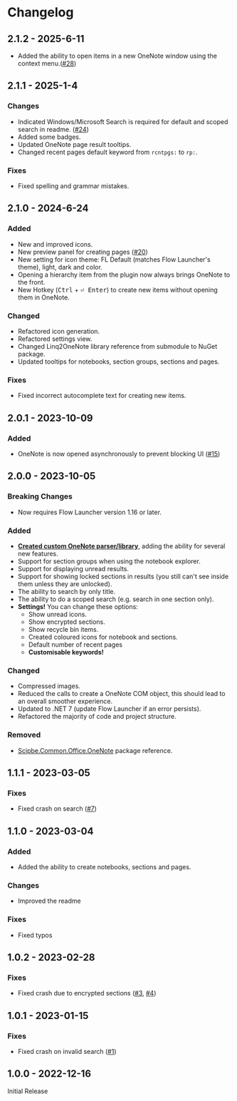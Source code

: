 # Changelog

## 2.1.2 - 2025-6-11

- Added the ability to open items in a new OneNote window using the context menu.([#28](https://github.com/Odotocodot/Flow.Launcher.Plugin.OneNote/issues/28))

## 2.1.1 - 2025-1-4

### Changes

- Indicated Windows/Microsoft Search is required for default and scoped search in readme. ([#24](https://github.com/Odotocodot/Flow.Launcher.Plugin.OneNote/issues/24))
- Added some badges.
- Updated OneNote page result tooltips.
- Changed recent pages default keyword from `rcntpgs:` to `rp:`.

### Fixes

- Fixed spelling and grammar mistakes.

## 2.1.0 - 2024-6-24

### Added

- New and improved icons.
- New preview panel for creating pages ([#20](https://github.com/Odotocodot/Flow.Launcher.Plugin.OneNote/issues/20))
- New setting for icon theme: FL Default (matches Flow Launcher's theme), light, dark and color.
- Opening a hierarchy item from the plugin now always brings OneNote to the front.
- New Hotkey (<kbd>Ctrl</kbd> + <kbd>⏎ Enter</kbd>) to create new items without opening them in OneNote.

### Changed

- Refactored icon generation.
- Refactored settings view.
- Changed Linq2OneNote library reference from submodule to NuGet package.
- Updated tooltips for notebooks, section groups, sections and pages.

### Fixes

- Fixed incorrect autocomplete text for creating new items.

## 2.0.1 - 2023-10-09

### Added

- OneNote is now opened asynchronously to prevent blocking UI ([#15](https://github.com/Odotocodot/Flow.Launcher.Plugin.OneNote/issues/15))

## 2.0.0 - 2023-10-05

### **Breaking Changes**

- Now requires Flow Launcher version 1.16 or later.

### Added

- **[Created custom OneNote parser/library](https://github.com/Odotocodot/Linq2OneNote)**, adding the ability for several new features.
- Support for section groups when using the notebook explorer.
- Support for displaying unread results.
- Support for showing locked sections in results (you still can't see inside them unless they are unlocked).
- The ability to search by only title.
- The ability to do a scoped search (e.g. search in one section only).
- **Settings!** You can change these options:
  - Show unread icons.
  - Show encrypted sections.
  - Show recycle bin items.
  - Created coloured icons for notebook and sections.
  - Default number of recent pages
  - **Customisable keywords!**

### Changed

- Compressed images.
- Reduced the calls to create a OneNote COM object, this should lead to an overall smoother experience.
- Updated to .NET 7 (update Flow Launcher if an error persists).
- Refactored the majority of code and project structure.

### Removed

- [Scipbe.Common.Office.OneNote](https://github.com/scipbe/ScipBe-Common-Office) package reference.

## 1.1.1 - 2023-03-05

### Fixes

- Fixed crash on search ([#7](https://github.com/Odotocodot/Flow.Launcher.Plugin.OneNote/issues/7))

## 1.1.0 - 2023-03-04

### Added

- Added the ability to create notebooks, sections and pages.

### Changes

- Improved the readme

### Fixes

- Fixed typos

## 1.0.2 - 2023-02-28

### Fixes

- Fixed crash due to encrypted sections ([#3](https://github.com/Odotocodot/Flow.Launcher.Plugin.OneNote/issues/3), [#4](https://github.com/Odotocodot/Flow.Launcher.Plugin.OneNote/issues/4))

## 1.0.1 - 2023-01-15

### Fixes

- Fixed crash on invalid search ([#1](https://github.com/Odotocodot/Flow.Launcher.Plugin.OneNote/issues/1))

## 1.0.0 - 2022-12-16

Initial Release
